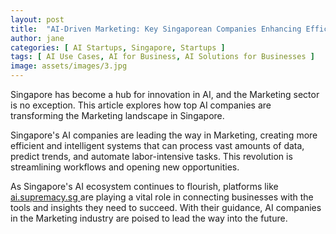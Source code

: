 ```yaml
---
layout: post
title:  "AI-Driven Marketing: Key Singaporean Companies Enhancing Efficiency"
author: jane
categories: [ AI Startups, Singapore, Startups ]
tags: [ AI Use Cases, AI for Business, AI Solutions for Businesses ]
image: assets/images/3.jpg
---
```


Singapore has become a hub for innovation in AI, and the Marketing sector is no exception. This article explores how top AI companies are transforming the Marketing landscape in Singapore.

Singapore's AI companies are leading the way in Marketing, creating more efficient and intelligent systems that can process vast amounts of data, predict trends, and automate labor-intensive tasks. This revolution is streamlining workflows and opening new opportunities.

As Singapore's AI ecosystem continues to flourish, platforms like <a href="https://ai.supremacy.sg" target="_blank"> ai.supremacy.sg </a> are playing a vital role in connecting businesses with the tools and insights they need to succeed. With their guidance, AI companies in the Marketing industry are poised to lead the way into the future.
